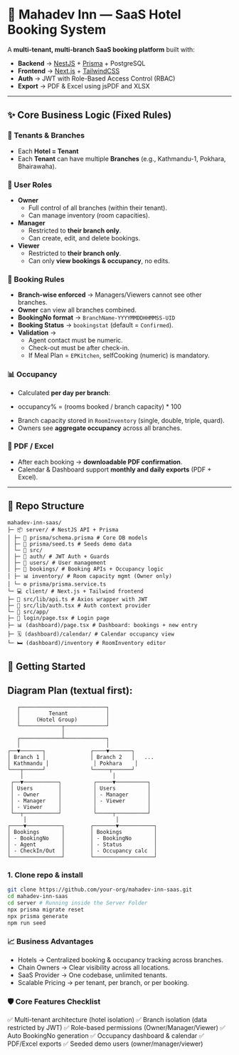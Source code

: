 # 🏨 Mahadev Inn — SaaS Hotel Booking System

A **multi-tenant, multi-branch SaaS booking platform** built with:

* **Backend** → [NestJS](https://nestjs.com/) + [Prisma](https://www.prisma.io/) + PostgreSQL  
* **Frontend** → [Next.js](https://nextjs.org/) + [TailwindCSS](https://tailwindcss.com/)  
* **Auth** → JWT with Role-Based Access Control (RBAC)  
* **Export** → PDF & Excel using jsPDF and XLSX  

---

## ✨ Core Business Logic (Fixed Rules)

### 🎯 Tenants & Branches
* Each **Hotel = Tenant**  
* Each **Tenant** can have multiple **Branches** (e.g., Kathmandu-1, Pokhara, Bhairawaha).  

### 👥 User Roles
* **Owner**
  * Full control of all branches (within their tenant).
  * Can manage inventory (room capacities).  
* **Manager**
  * Restricted to **their branch only**.
  * Can create, edit, and delete bookings.  
* **Viewer**
  * Restricted to **their branch only**.
  * Can only **view bookings & occupancy**, no edits.  

### 📝 Booking Rules
* **Branch-wise enforced** → Managers/Viewers cannot see other branches.  
* **Owner** can view all branches combined.  
* **BookingNo format** → `BranchName-YYYYMMDDHHMMSS-UID`  
* **Booking Status** → `bookingstat` (default = `Confirmed`).  
* **Validation** →  
  - Agent contact must be numeric.  
  - Check-out must be after check-in.  
  - If Meal Plan = `EPKitchen`, selfCooking (numeric) is mandatory.  

### 📊 Occupancy
* Calculated **per day per branch**:
- occupancy% = (rooms booked / branch capacity) * 100
* Branch capacity stored in `RoomInventory` (single, double, triple, quard).  
* Owners see **aggregate occupancy** across all branches.  

### 📄 PDF / Excel
* After each booking → **downloadable PDF confirmation**.  
* Calendar & Dashboard support **monthly and daily exports** (PDF + Excel).  

---

## 📂 Repo Structure
```
mahadev-inn-saas/
├─ 📦 server/ # NestJS API + Prisma
│ ├─ 📄 prisma/schema.prisma # Core DB models
│ ├─ 🌱 prisma/seed.ts # Seeds demo data
│ └─ 📂 src/
│ ├─ 🔑 auth/ # JWT Auth + Guards
│ ├─ 👥 users/ # User management
│ ├─ 🏨 bookings/ # Booking APIs + Occupancy logic
│ ├─ 📊 inventory/ # Room capacity mgmt (Owner only)
│ └─ ⚙️ prisma/prisma.service.ts
└─ 💻 client/ # Next.js + Tailwind frontend
├─ 🔌 src/lib/api.ts # Axios wrapper with JWT
├─ 🔐 src/lib/auth.tsx # Auth context provider
└─ 📂 src/app/
├─ 🔑 login/page.tsx # Login page
├─ 📊 (dashboard)/page.tsx # Dashboard: bookings + new entry
├─ 🗓️ (dashboard)/calendar/ # Calendar occupancy view
└─ 🛏️ (dashboard)/inventory # RoomInventory editor
```

## 🚀 Getting Started
## Diagram Plan (textual first):
```
   ┌───────────────────────────┐
   │         Tenant            │
   │     (Hotel Group)         │
   └─────────────┬─────────────┘
                 │
   ┌─────────────┴─────────────┐
   │                           │
┌──▼───────┐              ┌────▼───────┐
│ Branch 1 │              │ Branch 2   │   ...
│ Kathmandu │              │ Pokhara    │
└───┬──────┘              └─────┬──────┘
    │                            │
 ┌──▼───────────┐          ┌─────▼──────────┐
 │ Users        │          │ Users          │
 │ - Owner      │          │ - Manager      │
 │ - Manager    │          │ - Viewer       │
 │ - Viewer     │          │                │
 └──┬───────────┘          └─────┬──────────┘
     │                            │
┌────▼───────────┐        ┌───────▼───────────┐
│ Bookings       │        │ Bookings          │
│ - BookingNo    │        │ - BookingNo       │
│ - Agent        │        │ - Status          │
│ - CheckIn/Out  │        │ - Occupancy calc  │
└────────────────┘        └───────────────────┘
```

### 1. Clone repo & install
```bash
git clone https://github.com/your-org/mahadev-inn-saas.git
cd mahadev-inn-saas
cd server # Running inside the Server Folder 
npx prisma migrate reset
npx prisma generate
npm run seed
```

### 📈 Business Advantages

- Hotels → Centralized booking & occupancy tracking across branches.
- Chain Owners → Clear visibility across all locations.
- SaaS Provider → One codebase, unlimited tenants.
- Scalable Pricing → per tenant, per branch, or per booking.

### 🛡️ Core Features Checklist

✅ Multi-tenant architecture (hotel isolation)
✅ Branch isolation (data restricted by JWT)
✅ Role-based permissions (Owner/Manager/Viewer)
✅ Auto BookingNo generation
✅ Occupancy dashboard & calendar
✅ PDF/Excel exports
✅ Seeded demo users (owner/manager/viewer)
